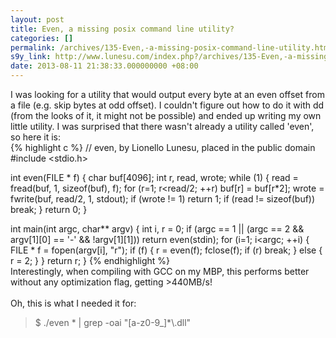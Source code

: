 ```yaml
---
layout: post
title: Even, a missing posix command line utility?
categories: []
permalink: /archives/135-Even,-a-missing-posix-command-line-utility.html
s9y_link: http://www.lunesu.com/index.php?/archives/135-Even,-a-missing-posix-command-line-utility.html
date: 2013-08-11 21:38:33.000000000 +08:00
---
```

I was looking for a utility that would output every byte at an even offset from a file (e.g. skip bytes at odd offset). I couldn't figure out how to do it with dd (from the looks of it, it might not be possible) and ended up writing my own little utility. I was surprised that there wasn't already a utility called 'even', so here it is: <br />
{% highlight c %}
// even, by Lionello Lunesu, placed in the public domain
#include &lt;stdio.h>

int even(FILE * f)
{
  char buf[4096];
  int r, read, wrote;
  while (1)
  {
    read = fread(buf, 1, sizeof(buf), f);
    for (r=1; r&lt;read/2; ++r)
      buf[r] = buf[r*2];
    wrote = fwrite(buf, read/2, 1, stdout);
    if (wrote != 1)
      return 1;
    if (read != sizeof(buf))
      break;
  }
  return 0;
}

int main(int argc, char** argv)
{
  int i, r = 0;
  if (argc == 1 || (argc == 2 &&amp; argv[1][0] == '-' &&amp; !argv[1][1]))
    return even(stdin);
  for (i=1; i&lt;argc; ++i)
  {
    FILE * f = fopen(argv[i], "r");
    if (f)
    {
      r = even(f);
      fclose(f);
      if (r)
        break;
    }
    else
    {
      r = 2;
    }
  }
  return r;
}
{% endhighlight %}
<br />
Interestingly, when compiling with GCC on my MBP, this performs better without any optimization flag, getting >440MB/s!<br />
<br />
Oh, this is what I needed it for:<br />
<blockquote>$ ./even * | grep -oai "[a-z0-9_]*\.dll"</blockquote>
